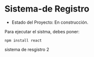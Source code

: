 <h1>Sistema-de Registro</h1>

- Estado del Proyecto: En construcción.

Para ejecutar el sistma, debes poner:

```npm install react```

sistema de resgistro 2
